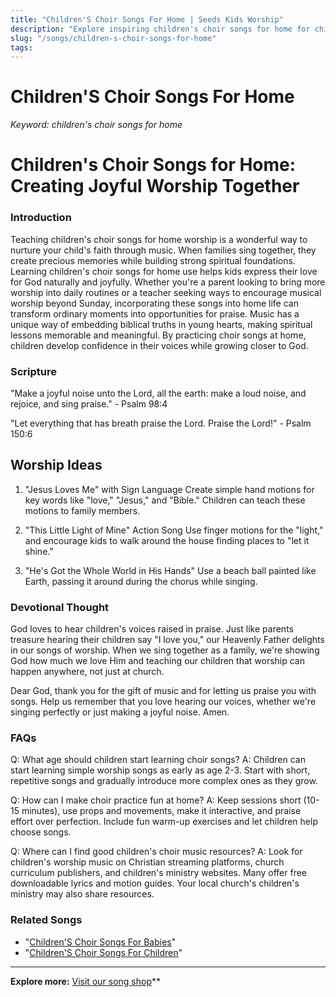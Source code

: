 ```yaml
---
title: "Children'S Choir Songs For Home | Seeds Kids Worship"
description: "Explore inspiring children's choir songs for home for children's worship and faith development. Biblical music resources for families and ministry."
slug: "/songs/children-s-choir-songs-for-home"
tags:
---
```


# Children'S Choir Songs For Home

_Keyword: children's choir songs for home_

# Children's Choir Songs for Home: Creating Joyful Worship Together

### Introduction
Teaching children's choir songs for home worship is a wonderful way to nurture your child's faith through music. When families sing together, they create precious memories while building strong spiritual foundations. Learning children's choir songs for home use helps kids express their love for God naturally and joyfully. Whether you're a parent looking to bring more worship into daily routines or a teacher seeking ways to encourage musical worship beyond Sunday, incorporating these songs into home life can transform ordinary moments into opportunities for praise. Music has a unique way of embedding biblical truths in young hearts, making spiritual lessons memorable and meaningful. By practicing choir songs at home, children develop confidence in their voices while growing closer to God.

### Scripture
"Make a joyful noise unto the Lord, all the earth: make a loud noise, and rejoice, and sing praise." - Psalm 98:4

"Let everything that has breath praise the Lord. Praise the Lord!" - Psalm 150:6

## Worship Ideas
1. "Jesus Loves Me" with Sign Language
Create simple hand motions for key words like "love," "Jesus," and "Bible." Children can teach these motions to family members.

2. "This Little Light of Mine" Action Song
Use finger motions for the "light," and encourage kids to walk around the house finding places to "let it shine."

3. "He's Got the Whole World in His Hands"
Use a beach ball painted like Earth, passing it around during the chorus while singing.

### Devotional Thought
God loves to hear children's voices raised in praise. Just like parents treasure hearing their children say "I love you," our Heavenly Father delights in our songs of worship. When we sing together as a family, we're showing God how much we love Him and teaching our children that worship can happen anywhere, not just at church.

Dear God, thank you for the gift of music and for letting us praise you with songs. Help us remember that you love hearing our voices, whether we're singing perfectly or just making a joyful noise. Amen.

### FAQs
Q: What age should children start learning choir songs?
A: Children can start learning simple worship songs as early as age 2-3. Start with short, repetitive songs and gradually introduce more complex ones as they grow.

Q: How can I make choir practice fun at home?
A: Keep sessions short (10-15 minutes), use props and movements, make it interactive, and praise effort over perfection. Include fun warm-up exercises and let children help choose songs.

Q: Where can I find good children's choir music resources?
A: Look for children's worship music on Christian streaming platforms, church curriculum publishers, and children's ministry websites. Many offer free downloadable lyrics and motion guides. Your local church's children's ministry may also share resources.

### Related Songs

- "[Children'S Choir Songs For Babies](/songs/children-s-choir-songs-for-babies/)"
- "[Children'S Choir Songs For Children](/songs/children-s-choir-songs-for-children/)"

---

**Explore more:** [Visit our song shop](https://seedskidsworship.com/shop)**

<!-- Schema Markup -->
<script type="application/ld+json">
{
  "@context": "https://schema.org",
  "@type": "MusicRecording",
  "name": "Children'S Choir Songs For Home",
  "byArtist": {
    "@type": "MusicGroup",
    "name": "Seeds Kids Worship"
  },
  "isFamilyFriendly": true,
  "url": "https://seedskidsworship.com/songs/children-s-choir-songs-for-home/"
}
</script>